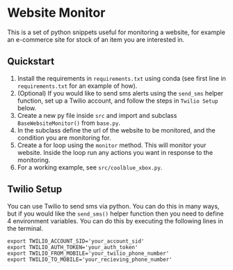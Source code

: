# Website Monitor

This is a set of python snippets useful for monitoring a website, for example an e-commerce site for stock of an item you are interested in. 

## Quickstart

1. Install the requirements in `requirements.txt` using conda (see first line in `requirements.txt` for an example of how).    
2. (Optional) If you would like to send sms alerts using the `send_sms` helper function, set up a Twilio account, and follow the steps in `Twilio Setup` below.    
3. Create a new py file inside `src` and import and subclass `BaseWebsiteMonitor()` from `base.py`.    
4. In the subclass define the url of the website to be monitored, and the condition you are monitoring for. 
5. Create a for loop using the `monitor` method. This will monitor your website. Inside the loop run any actions you want in response to the monitoring.   
6. For a working example, see `src/coolblue_xbox.py`.      

## Twilio Setup

You can use Twilio to send sms via python. You can do this in many ways, but if you would like the `send_sms()` helper function then you need to define 4 environment variables. You can do this by executing the following lines in the terminal.   

```
export TWILIO_ACCOUNT_SID='your_account_sid'
export TWILIO_AUTH_TOKEN='your_auth_token'
export TWILIO_FROM_MOBILE='your_twilio_phone_number'
export TWILIO_TO_MOBILE='your_recieving_phone_number'
```
